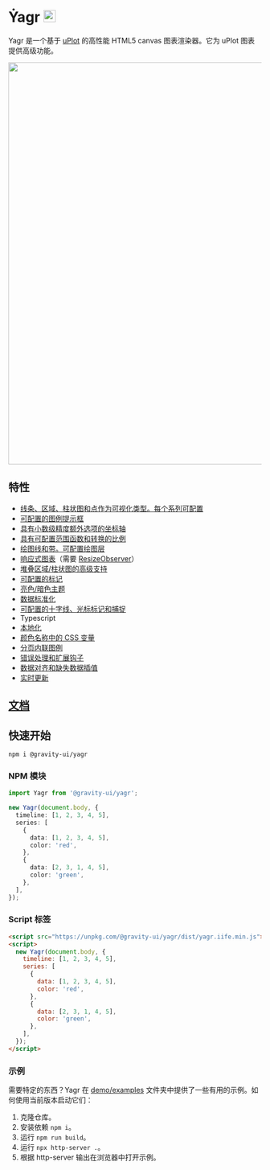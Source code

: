 # Ẏagr <img src="https://raw.githubusercontent.com/gravity-ui/yagr/main/docs/assets/yagr.svg" width="24px" height="24px" />

Yagr 是一个基于 [uPlot](https://github.com/leeoniya/uPlot) 的高性能 HTML5 canvas 图表渲染器。它为 uPlot 图表提供高级功能。

<img src="https://raw.githubusercontent.com/gravity-ui/yagr/main/docs/assets/demo.png" width="800" />

## 特性

- [线条、区域、柱状图和点作为可视化类型。每个系列可配置](https://yagr.tech/en/api/visualization)
- [可配置的图例提示框](https://yagr.tech/en/plugins/tooltip)
- [具有小数级精度额外选项的坐标轴](https://yagr.tech/en/api/axes)
- [具有可配置范围函数和转换的比例](https://yagr.tech/en/api/scales)
- [绘图线和带。可配置绘图层](https://yagr.tech/en/plugins/plot-lines)
- [响应式图表](https://yagr.tech/en/api/settings#adaptivity)（需要 [ResizeObserver](https://developer.mozilla.org/en-US/docs/Web/API/ResizeObserver)）
- [堆叠区域/柱状图的高级支持](https://yagr.tech/en/api/scales#stacking)
- [可配置的标记](./docs/api/markers.md)
- [亮色/暗色主题](https://yagr.tech/en/api/settings#theme)
- [数据标准化](https://yagr.tech/en/api/scales#normalization)
- [可配置的十字线、光标标记和捕捉](https://yagr.tech/en/api/cursor)
- Typescript
- [本地化](https://yagr.tech/en/api/settings#localization)
- [颜色名称中的 CSS 变量](https://yagr.tech/en/api/css)
- [分页内联图例](https://yagr.tech/en/plugins/legend)
- [错误处理和扩展钩子](https://yagr.tech/en/api/lifecycle)
- [数据对齐和缺失数据插值](https://yagr.tech/en/api/data-processing)
- [实时更新](https://yagr.tech/en/api/dynamic-updates)

## [文档](https://yagr.tech)

## 快速开始

```
npm i @gravity-ui/yagr
```

### NPM 模块

```typescript
import Yagr from '@gravity-ui/yagr';

new Yagr(document.body, {
  timeline: [1, 2, 3, 4, 5],
  series: [
    {
      data: [1, 2, 3, 4, 5],
      color: 'red',
    },
    {
      data: [2, 3, 1, 4, 5],
      color: 'green',
    },
  ],
});
```

### Script 标签

```html
<script src="https://unpkg.com/@gravity-ui/yagr/dist/yagr.iife.min.js"></script>
<script>
  new Yagr(document.body, {
    timeline: [1, 2, 3, 4, 5],
    series: [
      {
        data: [1, 2, 3, 4, 5],
        color: 'red',
      },
      {
        data: [2, 3, 1, 4, 5],
        color: 'green',
      },
    ],
  });
</script>
```

### 示例

需要特定的东西？Yagr 在 [demo/examples](./demo/examples/) 文件夹中提供了一些有用的示例。如何使用当前版本启动它们：

1. 克隆仓库。
2. 安装依赖 `npm i`。
3. 运行 `npm run build`。
4. 运行 `npx http-server .`。
5. 根据 http-server 输出在浏览器中打开示例。
